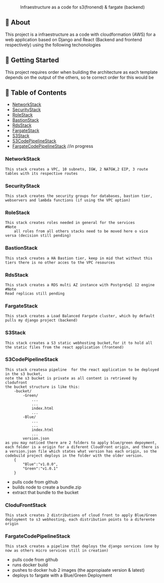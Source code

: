 

<p align="center"> Infraestructure as a code for s3(fronend) & fargate (backend)
    <br> 
</p>


## 🧐 About <a name = "about"></a>

This project is a infraestructure as a code with cloudformation (AWS) for a web application based on Django and React (Backend and frontend respectively) using the following techonologies

## 🏁 Getting Started <a name = "getting_started"></a>

This project requires order when building the architecture as each template depends on the output of the others, so te correct order for this would be


## 📝 Table of Contents

- [NetworkStack](#NetworkStack)
- [SecurityStack](#SecurityStack)
- [RoleStack](#RoleStack)
- [BastionStack](#BastionStack)
- [RdsStack](#RdsStack)
- [FargateStack](#FargateStack)
- [S3Stack](#S3Stack)
- [S3CodePipelineStack](#S3CodePipelineStack) 
- [FargateCodePipelineStack](#FargateCodePipelineStack) //in progress
### NetworkStack

    This stack creates a VPC, 10 subnets, IGW, 2 NATGW,2 EIP, 3 route tables with its respective routes

### SecurityStack

    This stack creates the security groups for databases, bastion tier, webservers and lambda functions (if using the VPC option)


### RoleStack

    This stack creates roles needed in general for the services
    #Note 
        all roles from all others stacks need to be moved here o vice versa (decision still pending)


### BastionStack

    This stack creates a HA Bastion tier, keep in mid that without this tiers there is no other acces to the VPC resources

### RdsStack
    This stack creates a RDS multi AZ instance with PostgreSql 12 engine
    #Note 
    Read replicas still pending

### FargateStack
    This stack creates a Load Balanced Fargate cluster, which by default pulls my django project (backend)
### S3Stack
    This stack creates a S3 static webhosting bucket,for it to hold all the static files from the react application (frontend)
### S3CodePipelineStack
    This stack createsa pipeline  for the react application to be deployed in the s3 bucket, 
    note the s3 bucket is private as all content is retrieved by clodufront
    the bucket structure is like this:
        -bucket/
            -Green/
                ...
                ...
                index.html
                ...
            -Blue/
                ...
                ...
                index.html
                ...
            version.json
    as you may noticed there are 2 folders to apply blue/green depoyment, each folder is a origin for a diferent CloudFront origin, and there is a version.json file which states what version has each origin, so the codebuild project deploys in the folder with the older version.
        {
            "Blue":"v1.0.0",
            "Green":"v1.0.1"
        }

* pulls code from github
* builds node to create a bundle.zip
* extract that bundle to the bucket
### CloduFrontStack
    This stack creates 2 distributions of cloud front to apply Blue/Green deployment to s3 webhosting, each distribution points to a diferente origin
    
### FargateCodePipelineStack
    This stack creates a pipeline that deploys the django services (one by now as others micro services still in creation)

* pulls code from github
* runs docker build
* pushes to docker hub 2 images (the appropiaate version & latest)
* deploys to fargate with a Blue/Green Deployment
